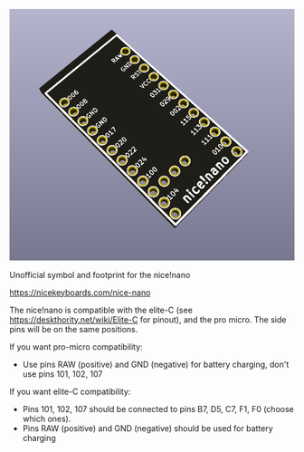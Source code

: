 ![Footprint](pic.PNG)

Unofficial symbol and footprint for the nice!nano

https://nicekeyboards.com/nice-nano


The nice!nano is compatible with the elite-C (see https://deskthority.net/wiki/Elite-C for pinout), and the pro micro. The side pins will be on the same positions.

If you want pro-micro compatibility:

* Use pins RAW (positive) and GND (negative) for battery charging, don't use pins 101, 102, 107


If you want elite-C compatibility:

* Pins 101, 102, 107 should be connected to pins B7, D5, C7, F1, F0 (choose which ones).
* Pins RAW (positive) and GND (negative) should be used for battery charging

